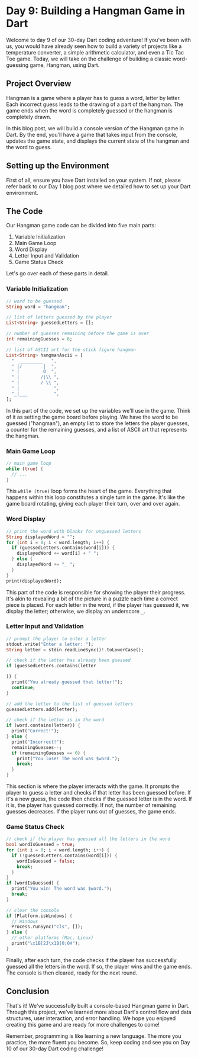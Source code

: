 # Day 9: Building a Hangman Game in Dart

Welcome to day 9 of our 30-day Dart coding adventure! If you've been with us, you would have already seen how to build a variety of projects like a temperature converter, a simple arithmetic calculator, and even a Tic Tac Toe game. Today, we will take on the challenge of building a classic word-guessing game, Hangman, using Dart. 

## Project Overview

Hangman is a game where a player has to guess a word, letter by letter. Each incorrect guess leads to the drawing of a part of the hangman. The game ends when the word is completely guessed or the hangman is completely drawn. 

In this blog post, we will build a console version of the Hangman game in Dart. By the end, you'll have a game that takes input from the console, updates the game state, and displays the current state of the hangman and the word to guess.

## Setting up the Environment

First of all, ensure you have Dart installed on your system. If not, please refer back to our Day 1 blog post where we detailed how to set up your Dart environment.

## The Code

Our Hangman game code can be divided into five main parts:

1. Variable Initialization
2. Main Game Loop
3. Word Display
4. Letter Input and Validation
5. Game Status Check

Let's go over each of these parts in detail.

### Variable Initialization

```dart
// word to be guessed
String word = "hangman";

// list of letters guessed by the player
List<String> guessedLetters = [];

// number of guesses remaining before the game is over
int remainingGuesses = 6;

// list of ASCII art for the stick figure hangman
List<String> hangmanAscii = [
  "  _________   ",
  " |/        |  ",
  " |         O  ",
  " |        /|\\ ",
  " |        / \\ ",
  " |             ",
  "_|___          ",
];
```

In this part of the code, we set up the variables we'll use in the game. Think of it as setting the game board before playing. We have the word to be guessed ("hangman"), an empty list to store the letters the player guesses, a counter for the remaining guesses, and a list of ASCII art that represents the hangman.

### Main Game Loop

```dart
// main game loop
while (true) {
  // ...
}
```

This `while (true)` loop forms the heart of the game. Everything that happens within this loop constitutes a single turn in the game. It's like the game board rotating, giving each player their turn, over and over again.

### Word Display

```dart
// print the word with blanks for unguessed letters
String displayedWord = "";
for (int i = 0; i < word.length; i++) {
  if (guessedLetters.contains(word[i])) {
    displayedWord += word[i] + " ";
  } else {
    displayedWord += "_ ";
  }
}
print(displayedWord);
```

This part of the code is responsible for showing the player their progress. It's akin to revealing a bit of the picture in a puzzle each time a correct piece is placed. For each letter in the word, if the player has guessed it, we display the letter; otherwise, we display an underscore `_`.

### Letter Input and Validation

```dart
// prompt the player to enter a letter
stdout.write("Enter a letter: ");
String letter = stdin.readLineSync()!.toLowerCase();

// check if the letter has already been guessed
if (guessedLetters.contains(letter

)) {
  print("You already guessed that letter!");
  continue;
}

// add the letter to the list of guessed letters
guessedLetters.add(letter);

// check if the letter is in the word
if (word.contains(letter)) {
  print("Correct!");
} else {
  print("Incorrect!");
  remainingGuesses--;
  if (remainingGuesses == 0) {
    print("You lose! The word was $word.");
    break;
  }
}
```

This section is where the player interacts with the game. It prompts the player to guess a letter and checks if that letter has been guessed before. If it's a new guess, the code then checks if the guessed letter is in the word. If it is, the player has guessed correctly. If not, the number of remaining guesses decreases. If the player runs out of guesses, the game ends.

### Game Status Check

```dart
// check if the player has guessed all the letters in the word
bool wordIsGuessed = true;
for (int i = 0; i < word.length; i++) {
  if (!guessedLetters.contains(word[i])) {
    wordIsGuessed = false;
    break;
  }
}
if (wordIsGuessed) {
  print("You win! The word was $word.");
  break;
}

// clear the console
if (Platform.isWindows) {
  // Windows
  Process.runSync("cls", []);
} else {
  // other platforms (Mac, Linux)
  print("\x1B[2J\x1B[0;0H");
}
```

Finally, after each turn, the code checks if the player has successfully guessed all the letters in the word. If so, the player wins and the game ends. The console is then cleared, ready for the next round.

## Conclusion

That's it! We've successfully built a console-based Hangman game in Dart. Through this project, we've learned more about Dart's control flow and data structures, user interaction, and error handling. We hope you enjoyed creating this game and are ready for more challenges to come!

Remember, programming is like learning a new language. The more you practice, the more fluent you become. So, keep coding and see you on Day 10 of our 30-day Dart coding challenge!
